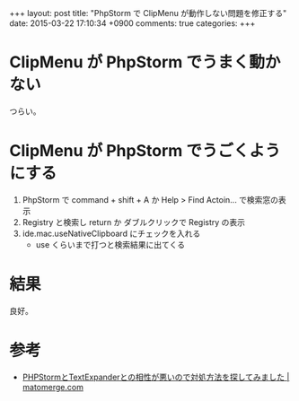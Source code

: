 +++
layout: post
title: "PhpStorm で ClipMenu が動作しない問題を修正する"
date: 2015-03-22 17:10:34 +0900
comments: true
categories: 
+++

ClipMenu が PhpStorm でうまく動かない
====
つらい。

ClipMenu が PhpStorm でうごくようにする
====
1. PhpStorm で command + shift + A か Help > Find Actoin... で検索窓の表示
2. Registry と検索し return か ダブルクリックで Registry の表示
3. ide.mac.useNativeClipboard にチェックを入れる
    - use くらいまで打つと検索結果に出てくる

結果
====
良好。

参考
====
* [PHPStormとTextExpanderとの相性が悪いので対処方法を探してみました | matomerge.com](http://matomerge.com/phpstorm-is-incompatible-with-textexpander/)
